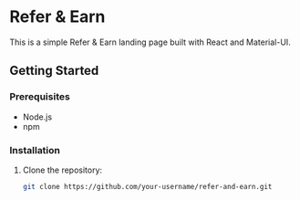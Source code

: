 # Refer & Earn

This is a simple Refer & Earn landing page built with React and Material-UI.

## Getting Started

### Prerequisites

- Node.js
- npm

### Installation

1. Clone the repository:
   ```sh
   git clone https://github.com/your-username/refer-and-earn.git
